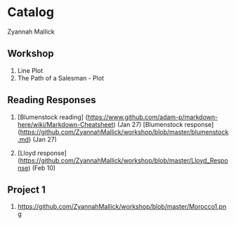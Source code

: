 # Catalog

Zyannah Mallick

## Workshop

1. Line Plot
2. The Path of a Salesman - Plot

## Reading Responses
1. [Blumenstock reading] (https://www.github.com/adam-p/markdown-here/wiki/Markdown-Cheatsheet) (Jan 27)
   [Blumenstock response] (https://github.com/ZyannahMallick/workshop/blob/master/blumenstock.md) (Jan 27)
   
2. [Lloyd response]  (https://github.com/ZyannahMallick/workshop/blob/master/Lloyd_Response) (Feb 10)

## Project 1

1. https://github.com/ZyannahMallick/workshop/blob/master/Morocco1.png

